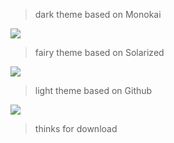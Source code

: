 >dark theme based on Monokai

![](https://r.photo.store.qq.com/psb?/V11xgy404KIR1n/fXJN.O6YKFnzm6JIX1Igmt0j4jBs5sk3EDkb9BODpPw!/r/dCIBAAAAAAAA)
>fairy theme based on Solarized

![](https://s289.photo.store.qq.com/psb?/V11xgy404KIR1n/DW*2U7KBEldfIA0JJ7UlEc2wmLBPkA9dbhY*.SiGJE4!/r/dCEBAAAAAAAA)

>light theme based on Github

![](https://s290.photo.store.qq.com/psb?/V11xgy404KIR1n/gsFyAK01xGX439vQTKBfplILZV6XkbFMlp2i0HWqvYg!/r/dCIBAAAAAAAA)
>thinks for download